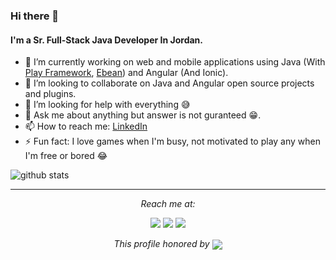 ### Hi there 👋

#### I'm a Sr. Full-Stack Java Developer In Jordan.

- 🔭 I’m currently working on web and mobile applications using Java (With [Play Framework](https://www.playframework.com/), [Ebean](https://ebean.io/)) and Angular (And Ionic).
- 👯 I’m looking to collaborate on Java and Angular open source projects and plugins.
- 🤔 I’m looking for help with everything  😅
- 💬 Ask me about anything but answer is not guranteed 😁.
- 📫 How to reach me: <a href="https://www.linkedin.com/in/almothafar/">LinkedIn</a>
- ⚡ Fun fact: I love games when I'm busy, not motivated to play any when I'm free or bored 😂

![github stats](https://github-readme-stats.vercel.app/api?username=almothafar&show_icons=true)

<hr>
<p align="center">
  <i>Reach me at:</i>

  <p align="center">
    <a href="https://twitter.com/almothafar" alt="Twitter"><img src="https://user-images.githubusercontent.com/13887564/103285971-1f38f980-49e8-11eb-98a4-89ba61d8c483.png"/></a>
    <a href="https://www.linkedin.com/in/almothafar/" alt="Linkedin"><img src="https://user-images.githubusercontent.com/13887564/103286068-527b8880-49e8-11eb-9249-9877626421df.png"></a>
    <a href="https://almothafar.com" alt="My website" target="_blank"><img src="https://user-images.githubusercontent.com/13887564/103286179-7b9c1900-49e8-11eb-90b8-71f73f48fb2d.png"></a>
  </p>

  <p align="center">
    <i>This profile honored by</i>
      <img align="center" src="https://visitor-badge.glitch.me/badge?page_id=almothafar.visitor-badge">
  </p>
</p>

<!--
**almothafar/almothafar** is a ✨ _special_ ✨ repository because its `README.md` (this file) appears on your GitHub profile.

Here are some ideas to get you started:

- 🔭 I’m currently working on ...
- 🌱 I’m currently learning ...
- 👯 I’m looking to collaborate on ...
- 🤔 I’m looking for help with ...
- 💬 Ask me about ...
- 📫 How to reach me: ...
- 😄 Pronouns: ...
- ⚡ Fun fact: ...
-->
